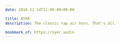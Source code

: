 ```yaml
---
date: 2016-11-14T11:00:00+00:00

title: NYER
description: The classic rap air horn. That's all.

bookmark_of: https://nyer.audio
---
```

